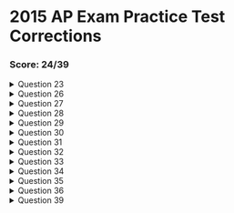 # 2015 AP Exam Practice Test Corrections

### Score: 24/39

<details>
<summary>Question 23</summary>
<br>
* Corrections
</details>

<details>
<summary>Question 26</summary>
<br>
* Method does not change nums or the string
* The method is the same in the main start method.
* Original array will be printed and the original string will be printed.
</details>


<details>
<summary>Question 27</summary>
<br>

</details>


<details>
<summary>Question 28</summary>
<br>
* It is easy to see that the outer for loop will run 5 times. 
* The j value is not changed outside of the for loop statement.
* The array has a length of 5. 
* The inner loop iterates one less time every j value.
* 5 + 4 + 3 + 2 + 1 = 15
* Answer: 15/5
</details>

<details>
<summary>Question 29</summary>
<br>
* The code determines the amount of digits in yor integer.
* If the number is less than ten, it returns one, which means one integer
* Otherwise, it goes into the function until one is returned.
* It adds up all the 1s that were returned before. 
Giving the number of time the number was divided by ten.
</details>

<details>
<summary>Question 30</summary>
<br>
* I does not work because if the customer buys more than 0 boxes, it would always print the maximum value.
   This can be fixed by putting an if else.
* II does works because it checks for the greatest number correctly and uses if else so the cost is only changed once. 
* III does not work because if the cost is more than 5 or 10, the code will still end on the first statement.  
</details>

<details>
<summary>Question 31</summary>
<br>
* Double array is initialized
* Follow through the for loop
* For ease, write down values as they change
* Keep a sketch of the board
* x is place diagonally after skipping one diagonal line.
</details>

<details>
<summary>Question 32</summary>
<br>
* The user inputs a major into the parameters
* Then with a for each loop, the code iterates through each student.
* They identify the student's major through the major getter method.
* With the getAge method, the age is added to the sum and the count has been increased.
* Sum and count then are used for the average
* Wrong answers include getting age and major without a getter
* Other wrong answers use array lists when not needed
</details>

<details>
<summary>Question 33</summary>
<br>
* I. works because it sets the minimum integer value to the maximum and changes it when it finds a bigger value.
* II. Boolean set to true and then set to false after first if statement. 
If statement was used for assigning the first value in the array to the max.
Then, the code iterates through every element to find a bigger number.
* III. Sets first value of the array as max. Iterates though every element to find the max. 
* All three work
</details>

<details>
<summary>Question 34</summary>
<br>
* Size of an array list has to be found by lostOfWords.size()
* Don't need -1 at the end.
* Condition: If we are not at the end of the list, add a comma
* Else, finish the code by adding a "}"
</details>

<details>
<summary>Question 35</summary>
<br>
* Dataset cut into half to find the target number
* If number is greater than mid, first half is ignored
* Start value gets moved to mid + 1
* Process starts again until target is found
</details>

<details>
<summary>Question 36</summary>
<br>
* As the loop iterates, the size is divided into two
* In order to reach 1, we have to half the array 11 times.
</details>

<details>
<summary>Question 39</summary>
<br>
* The first for loop prints all the elements before switching them.
* The second for loop also prints out each element but all of them have been changed to Alex.
</details>